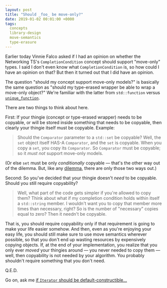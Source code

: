 ```yaml
---
layout: post
title: "Should _foo_ be move-only?"
date: 2019-01-02 00:01:00 +0000
tags:
  concepts
  library-design
  move-semantics
  type-erasure
---
```


Earlier today Vinnie Falco asked if I had an opinion on whether the Networking TS's
`CompletionCondition` concept should support "move-only" types. I said I don't even
know what `CompletionCondition` is, so how could I have an opinion on that? But then
it turned out that I did have an opinion.

The question "should my concept support move-only models?" is basically the same question
as "should my type-erased wrapper be able to wrap a move-only object?"
We're familiar with the latter from `std::function` versus
[`unique_function`](http://www.open-std.org/jtc1/sc22/wg21/docs/papers/2017/p0288r1.pdf).

There are two things to think about here.

First: If your thingie (concept or type-erased wrapper) needs to be copyable, or will be stored
inside something that needs to be copyable, then clearly your thingie itself must be copyable.
Example:

> Should the `Comparator` parameter to a `std::set` be copyable?
> Well, the `set` object itself HAS-A `Comparator`, and the `set` is copyable.
> When you copy a `set`, you copy its `Comparator`.
> So `Comparator` must be copyable; so it _must not_ support move-only models.

(Or else `set` must be only _conditionally_ copyable — that's the other way out of the dilemma.
But, like any [dilemma](https://www.etymonline.com/word/dilemma), there are only those two ways out.)

Second: So you've decided that your thingie doesn't _need_ to be copyable. Should you still require
copyability?

> Well, what part of the code gets simpler if you're allowed to copy them?
> Think about what if my completion condition holds within itself a `std::string` member.
> I wouldn't want you to copy that member more times than necessary, right?
> So is the number of "necessary" copies equal to zero?
> Then it needn't be copyable.

That is, you should require copyability only if that requirement is going to make your life
easier somehow. And then, even as you're enjoying your easy life, you should still make sure
to use move semantics wherever possible, so that you don't end up wasting
resources by expensively copying objects. If, at the end of your implementation, you realize
that you only ever _moved_ your thingies around — you never needed to copy them — well,
then copyability is not needed by your algorithm. You probably shouldn't require
something that you don't need.

Q.E.D.

Go on, ask me [if `Iterator` should be default-constructible...](/blog/2018/05/10/regular-should-not-imply-default-constructible/#the-stl-doesn-t-ever-need-defaul)
